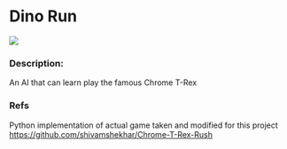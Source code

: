 # Dino Run

![](https://github.com/shivamshekhar/Chrome-T-Rex-Rush/raw/master/screenshot.gif)

### Description:
An AI that can learn play the famous Chrome T-Rex 

### Refs
Python implementation of actual game taken and modified for this project https://github.com/shivamshekhar/Chrome-T-Rex-Rush
